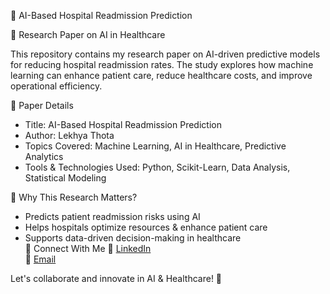 📄 AI-Based Hospital Readmission Prediction  

🏥 Research Paper on AI in Healthcare  

This repository contains my research paper on AI-driven predictive models for reducing hospital readmission rates. The study explores how machine learning can enhance patient care, reduce healthcare costs, and improve operational efficiency.  

 📌 Paper Details  
- Title: AI-Based Hospital Readmission Prediction  
- Author: Lekhya Thota  
- Topics Covered: Machine Learning, AI in Healthcare, Predictive Analytics  
- Tools & Technologies Used: Python, Scikit-Learn, Data Analysis, Statistical Modeling  

 🚀 Why This Research Matters?
- Predicts patient readmission risks using AI  
- Helps hospitals optimize resources & enhance patient care  
- Supports data-driven decision-making in healthcare  
 🔗 Connect With Me
💼 [LinkedIn]([https://www.linkedin.com/in/lekhya-thota-2005an/])  
📧 [Email](mailto:lekhya.thota123@gmail.com)  

Let's collaborate and innovate in AI & Healthcare! 🚀
